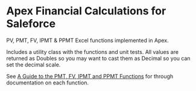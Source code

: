 # Apex Financial Calculations for Saleforce

PV, PMT, FV, IPMT & PPMT Excel functions implemented in Apex.

Includes a utility class with the functions and unit tests. All values are returned as Doubles so you may
want to cast them as Decimal so you can set the decimal scale.

See [A Guide to the PMT, FV, IPMT and PPMT Functions](https://www.experts-exchange.com/articles/1948/A-Guide-to-the-PMT-FV-IPMT-and-PPMT-Functions.html) for through documentation on each function.